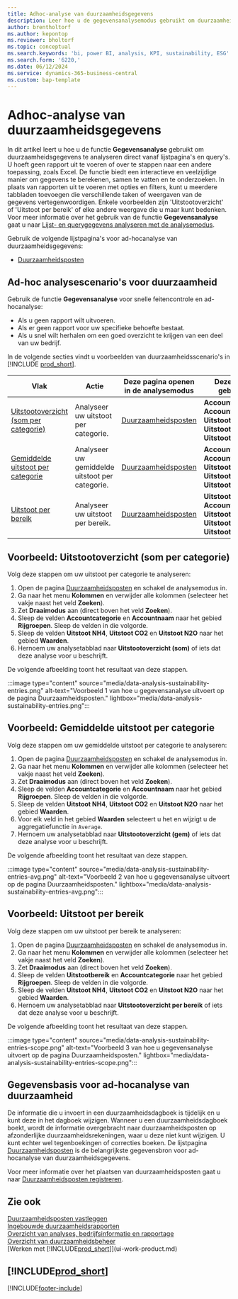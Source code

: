 ```yaml
---
title: Adhoc-analyse van duurzaamheidsgegevens
description: Leer hoe u de gegevensanalysemodus gebruikt om duurzaamheidsgegevens te analyseren.
author: brentholtorf
ms.author: kepontop
ms.reviewer: bholtorf
ms.topic: conceptual
ms.search.keywords: 'bi, power BI, analysis, KPI, sustainability, ESG'
ms.search.form: '6220,'
ms.date: 06/12/2024
ms.service: dynamics-365-business-central
ms.custom: bap-template
---
```


# Adhoc-analyse van duurzaamheidsgegevens

In dit artikel leert u hoe u de functie **Gegevensanalyse** gebruikt om duurzaamheidsgegevens te analyseren direct vanaf lijstpagina's en query's. U hoeft geen rapport uit te voeren of over te stappen naar een andere toepassing, zoals Excel. De functie biedt een interactieve en veelzijdige manier om gegevens te berekenen, samen te vatten en te onderzoeken. In plaats van rapporten uit te voeren met opties en filters, kunt u meerdere tabbladen toevoegen die verschillende taken of weergaven van de gegevens vertegenwoordigen. Enkele voorbeelden zijn 'Uitstootoverzicht' of 'Uitstoot per bereik' of elke andere weergave die u maar kunt bedenken. Voor meer informatie over het gebruik van de functie **Gegevensanalyse** gaat u naar [Lijst- en querygegevens analyseren met de analysemodus](analysis-mode.md).

Gebruik de volgende lijstpagina's voor ad-hocanalyse van duurzaamheidsgegevens:

- [Duurzaamheidsposten](https://businesscentral.dynamics.com/?page=6220)

## Ad-hoc analysescenario's voor duurzaamheid

Gebruik de functie **Gegevensanalyse** voor snelle feitencontrole en ad-hocanalyse:

- Als u geen rapport wilt uitvoeren.
- Als er geen rapport voor uw specifieke behoefte bestaat.
- Als u snel wilt herhalen om een goed overzicht te krijgen van een deel van uw bedrijf.

In de volgende secties vindt u voorbeelden van duurzaamheidsscenario's in [!INCLUDE [prod_short](includes/prod_short.md)].

| Vlak | Actie | Deze pagina openen in de analysemodus | Deze velden gebruiken |
| ---- | ----- | ------------------------------- |------------------- |
| [Uitstootoverzicht (som per categorie)](#example-emission-overview-sum-by-category) | Analyseer uw uitstoot per categorie. | [Duurzaamheidsposten](https://businesscentral.dynamics.com/?page=6220) | **Accountcategorie**, **Accountnaam**, **Uitstoot NH4**, **Uitstoot CO2** en **Uitstoot N2O**.|
| [Gemiddelde uitstoot per categorie](#example-average-emissions-by-category) | Analyseer uw gemiddelde uitstoot per categorie. | [Duurzaamheidsposten](https://businesscentral.dynamics.com/?page=6220) | **Accountcategorie**, **Accountnaam**, **Uitstoot NH4**, **Uitstoot CO2** en **Uitstoot N2O**.|
| [Uitstoot per bereik](#example-emissions-by-scope) | Analyseer uw uitstoot per bereik. | [Duurzaamheidsposten](https://businesscentral.dynamics.com/?page=6220) | **Uitstootbereik**, **Accountcategorie**, **Uitstoot NH4**, **Uitstoot CO2** en **Uitstoot N2O**.|

## Voorbeeld: Uitstootoverzicht (som per categorie)

Volg deze stappen om uw uitstoot per categorie te analyseren:

1. Open de pagina [Duurzaamheidsposten](https://businesscentral.dynamics.com/?page=6220) en schakel de analysemodus in.
1. Ga naar het menu **Kolommen** en verwijder alle kolommen (selecteer het vakje naast het veld **Zoeken**).
1. Zet **Draaimodus** aan (direct boven het veld **Zoeken**).
1. Sleep de velden **Accountcategorie** en **Accountnaam** naar het gebied **Rijgroepen**. Sleep de velden in die volgorde.
1. Sleep de velden **Uitstoot NH4**, **Uitstoot CO2** en **Uitstoot N2O** naar het gebied **Waarden**.
1. Hernoem uw analysetabblad naar **Uitstootoverzicht (som)** of iets dat deze analyse voor u beschrijft.

De volgende afbeelding toont het resultaat van deze stappen.

:::image type="content" source="media/data-analysis-sustainability-entries.png" alt-text="Voorbeeld 1 van hoe u gegevensanalyse uitvoert op de pagina Duurzaamheidsposten." lightbox="media/data-analysis-sustainability-entries.png":::

## Voorbeeld: Gemiddelde uitstoot per categorie

Volg deze stappen om uw gemiddelde uitstoot per categorie te analyseren:

1. Open de pagina [Duurzaamheidsposten](https://businesscentral.dynamics.com/?page=6220) en schakel de analysemodus in.
1. Ga naar het menu **Kolommen** en verwijder alle kolommen (selecteer het vakje naast het veld **Zoeken**).
1. Zet **Draaimodus** aan (direct boven het veld **Zoeken**).
1. Sleep de velden **Accountcategorie** en **Accountnaam** naar het gebied **Rijgroepen**. Sleep de velden in die volgorde.
1. Sleep de velden **Uitstoot NH4**, **Uitstoot CO2** en **Uitstoot N2O** naar het gebied **Waarden**.
1. Voor elk veld in het gebied **Waarden** selecteert u het en wijzigt u de aggregatiefunctie in `Average`.
1. Hernoem uw analysetabblad naar **Uitstootoverzicht (gem)** of iets dat deze analyse voor u beschrijft.

De volgende afbeelding toont het resultaat van deze stappen.

:::image type="content" source="media/data-analysis-sustainability-entries-avg.png" alt-text="Voorbeeld 2 van hoe u gegevensanalyse uitvoert op de pagina Duurzaamheidsposten." lightbox="media/data-analysis-sustainability-entries-avg.png":::

## Voorbeeld: Uitstoot per bereik

Volg deze stappen om uw uitstoot per bereik te analyseren:

1. Open de pagina [Duurzaamheidsposten](https://businesscentral.dynamics.com/?page=6220) en schakel de analysemodus in.
1. Ga naar het menu **Kolommen** en verwijder alle kolommen (selecteer het vakje naast het veld **Zoeken**).
1. Zet **Draaimodus** aan (direct boven het veld **Zoeken**).
1. Sleep de velden **Uitstootbereik** en **Accountcategorie** naar het gebied **Rijgroepen**. Sleep de velden in die volgorde.
1. Sleep de velden **Uitstoot NH4**, **Uitstoot CO2** en **Uitstoot N2O** naar het gebied **Waarden**.
1. Hernoem uw analysetabblad naar **Uitstootoverzicht per bereik** of iets dat deze analyse voor u beschrijft.

De volgende afbeelding toont het resultaat van deze stappen.

:::image type="content" source="media/data-analysis-sustainability-entries-scope.png" alt-text="Voorbeeld 3 van hoe u gegevensanalyse uitvoert op de pagina Duurzaamheidsposten." lightbox="media/data-analysis-sustainability-entries-scope.png":::

## Gegevensbasis voor ad-hocanalyse van duurzaamheid

De informatie die u invoert in een duurzaamheidsdagboek is tijdelijk en u kunt deze in het dagboek wijzigen. Wanneer u een duurzaamheidsdagboek boekt, wordt de informatie overgebracht naar duurzaamheidsposten op afzonderlijke duurzaamheidsrekeningen, waar u deze niet kunt wijzigen. U kunt echter wel tegenboekingen of correcties boeken. De lijstpagina [Duurzaamheidsposten](https://businesscentral.dynamics.com/?page=6220) is de belangrijkste gegevensbron voor ad-hocanalyse van duurzaamheidsgegevens.

Voor meer informatie over het plaatsen van duurzaamheidsposten gaat u naar [Duurzaamheidsposten registreren](finance-sustainability-journal.md).

## Zie ook

[Duurzaamheidsposten vastleggen](finance-sustainability-journal.md)  
[Ingebouwde duurzaamheidsrapporten](sustainability-reports.md)   
[Overzicht van analyses, bedrijfsinformatie en rapportage](reports-bi-reporting.md)  
[Overzicht van duurzaamheidsbeheer](finance-manage-sustainability.md)   
[Werken met [!INCLUDE[prod_short](includes/prod_short.md)]](ui-work-product.md)  

## [!INCLUDE[prod_short](includes/free_trial_md.md)]  

[!INCLUDE[footer-include](includes/footer-banner.md)]
